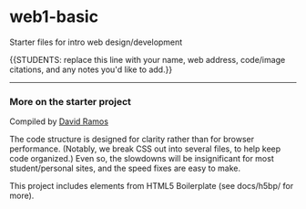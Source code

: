# web1-basic

Starter files for intro web design/development

{{STUDENTS: replace this line with your name, web address, code/image citations, and any notes you'd like to add.}}



***

### More on the starter project

Compiled by [David Ramos](http://imaginaryterrain.com)

The code structure is designed for clarity rather than for browser performance. (Notably, we break CSS out into several files, to help keep code organized.) Even so, the slowdowns will be insignificant for most student/personal sites, and the speed fixes are easy to make.

This project includes elements from HTML5 Boilerplate (see docs/h5bp/ for more).

